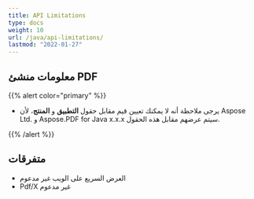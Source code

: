 ```yaml
---
title: API Limitations
type: docs
weight: 10
url: /java/api-limitations/
lastmod: "2022-01-27"
---
```


## معلومات منشئ PDF

{{% alert color="primary" %}}

- يرجى ملاحظة أنه لا يمكنك تعيين قيم مقابل حقول **التطبيق** و **المنتج**، لأن Aspose Ltd. و Aspose.PDF for Java x.x.x سيتم عرضهم مقابل هذه الحقول.

{{% /alert %}}

## متفرقات

- العرض السريع على الويب غير مدعوم
- Pdf/X غير مدعوم